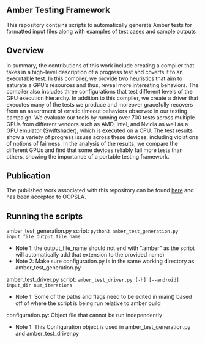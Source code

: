 ## Amber Testing Framework
This repository contains scripts to automatically generate Amber tests for formatted input files along with examples of test cases and sample outputs

## Overview

In summary, the contributions of this work include creating a compiler that takes in a high-level
description of a progress test and coverts it to an executable test. In this compiler, we provide two heuristics that aim to saturate a GPU’s resources and thus, reveal more interesting behaviors. The compiler also includes three configurations that test different levels of the GPU execution hierarchy. In addition to this compiler, we create a driver that executes many of the tests we produce and moreover gracefully recovers from an assortment of erratic timeout behaviors observed in our testing campaign. We evaluate our tools by running over 700 tests across multiple GPUs from different vendors such as AMD, Intel, and Nvidia as well as a GPU emulator (Swiftshader), which is executed on a CPU. The test results show a variety of progress issues across these devices, including violations of notions of fairness. In the analysis of the results, we compare the different GPUs and find that some devices reliably fail more tests than others, showing the importance of a portable testing framework.

## Publication

The published work associated with this repository can be found [here](https://dl.acm.org/doi/abs/10.1145/3485508?af=R) and has been accepted to OOPSLA.

## Running the scripts

amber_test_generation.py script: `python3 amber_test_generation.py input_file output_file_name`

- Note 1: the output_file_name should not end with ".amber" as the script will automatically add that extension to the provided name)
- Note 2: Make sure configuration.py is in the same working directory as amber_test_generation.py

amber_test_driver.py script: `amber_test_driver.py [-h] [--android] input_dir num_iterations`

- Note 1: Some of the paths and flags need to be edited in main() based off of where the script is being run relative to amber build 

configuration.py: Object file that cannot be run independently 
- Note 1: This Configuration object is used in amber_test_generation.py and amber_test_driver.py


 
